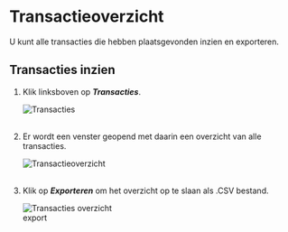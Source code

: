 # Transactieoverzicht

U kunt alle transacties die hebben plaatsgevonden inzien en exporteren.

## Transacties inzien

1.  Klik linksboven op **_Transacties_**.

    <img src="https://raw.githubusercontent.com/teamforus/manuals/master/img/manual-aanbieder-transacties.png" alt="Transacties" style="max-width:300px">
    <br />&nbsp;

2.  Er wordt een venster geopend met daarin een overzicht van alle transacties.

    <img src="https://raw.githubusercontent.com/teamforus/manuals/master/img/manual-aanbieder-transactieoverzicht.png" alt="Transactieoverzicht">
    <br />&nbsp;

3.  Klik op **_Exporteren_** om het overzicht op te slaan als .CSV bestand.

    <img src="https://raw.githubusercontent.com/teamforus/manuals/master/img/manual-aanbieder-transactieoverzicht-export.png" alt="Transacties overzicht export" style="max-width:200px">
    <br />&nbsp;
